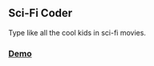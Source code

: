 ## Sci-Fi Coder

Type like all the cool kids in sci-fi movies.

### [Demo](http://adamschwartz.co/sci-fi-coder)